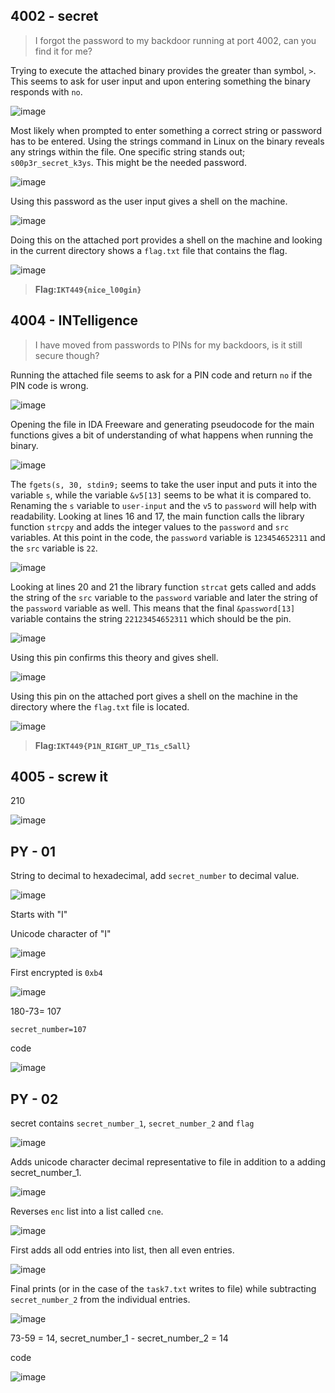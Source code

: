 ## 4002 - secret
> I forgot the password to my backdoor running at port 4002, can you find it for me?

Trying to execute the attached binary provides the greater than symbol, `>`. This seems to ask for user input and upon entering something the binary responds with `no`. 

![image](https://user-images.githubusercontent.com/59768512/161137298-4634d986-ba55-4802-a910-759d42c359c5.png)

Most likely when prompted to enter something a correct string or password has to be entered. Using the strings command in Linux on the binary reveals any strings within the file. One specific string stands out; `s00p3r_secret_k3ys`. This might be the needed password.

![image](https://user-images.githubusercontent.com/59768512/161137203-af194da4-97c0-48c8-b381-caa9350325b0.png)

Using this password as the user input gives a shell on the machine.

![image](https://user-images.githubusercontent.com/59768512/161138275-cdade4b8-e50c-4331-ad1e-cec6f10e044f.png)

Doing this on the attached port provides a shell on the machine and looking in the current directory shows a `flag.txt` file that contains the flag.

![image](https://user-images.githubusercontent.com/59768512/161138897-826fd8a9-b430-427e-bca5-a9636aef8f3a.png)

>**Flag:`IKT449{nice_l00gin}`**

## 4004 - INTelligence
> I have moved from passwords to PINs for my backdoors, is it still secure though?

Running the attached file seems to ask for a PIN code and return `no` if the PIN code is wrong.

![image](https://user-images.githubusercontent.com/59768512/158981968-c814230a-f6c9-4b50-b2a9-14f72a1b6ee6.png)

Opening the file in IDA Freeware and generating pseudocode for the main functions gives a bit of understanding of what happens when running the binary.

![image](https://user-images.githubusercontent.com/59768512/158981863-611d4047-8441-4754-8e95-3e1637705216.png)

The `fgets(s, 30, stdin9;` seems to take the user input and puts it into the variable `s`, while the variable `&v5[13]` seems to be what it is compared to. Renaming the `s` variable to `user-input`  and the `v5` to `password` will help with readability. Looking at lines 16 and 17, the main function calls the library function `strcpy` and adds the integer values to the `password` and `src` variables. At this point in the code, the `password` variable is `123454652311` and the `src` variable is `22`.

![image](https://user-images.githubusercontent.com/59768512/158984054-94d38097-f91a-4ddf-8e00-e37ae5ebd863.png)

Looking at lines 20 and 21 the library function `strcat` gets called and adds the string of the `src` variable to the `password` variable and later the string of the `password` variable as well. This means that the final `&password[13]` variable contains the string `22123454652311` which should be the pin.

![image](https://user-images.githubusercontent.com/59768512/158984306-202f5e3a-22e2-4a8c-be52-188914d4742a.png)

Using this pin confirms this theory and gives shell. 

![image](https://user-images.githubusercontent.com/59768512/161140284-e93681a6-2b31-4d91-865f-6ef0978d959b.png)

Using this pin on the attached port gives a shell on the machine in the directory where the `flag.txt` file is located.

![image](https://user-images.githubusercontent.com/59768512/161140454-0d8cb553-6f7f-4aa2-aaab-27ffdb1f713d.png)

>**Flag:`IKT449{P1N_RIGHT_UP_T1s_c5all}`**




## 4005 - screw it

210

![image](https://user-images.githubusercontent.com/59768512/159141285-91a3e03a-2321-4c94-92b1-1dd764d771ea.png)

## PY - 01

String to decimal to hexadecimal, add `secret_number` to decimal value.

![image](https://user-images.githubusercontent.com/59768512/159143200-5955d8aa-e21c-42d6-810d-35c8518c852f.png)


Starts with "I"

Unicode character of "I"

![image](https://user-images.githubusercontent.com/59768512/159143136-40e81d0f-f3c7-4d1a-9199-36cf3dffcb28.png)

First encrypted is `0xb4`

![image](https://user-images.githubusercontent.com/59768512/159143239-1d9948de-fbcd-4bfe-aa71-c9e252878720.png)

180-73= 107

`secret_number=107`

code 

![image](https://user-images.githubusercontent.com/59768512/159143186-f7f26125-4620-4193-9d12-1c1558f269b8.png)

## PY - 02

secret contains `secret_number_1`, `secret_number_2` and `flag`

![image](https://user-images.githubusercontent.com/59768512/159176591-d50a7a3a-cbda-43ea-9eb2-648c18bb5dce.png)

Adds unicode character decimal representative to file in addition to a adding secret_number_1.

![image](https://user-images.githubusercontent.com/59768512/159176654-cb2f4cb7-a955-4a31-b1ba-b32847bc2aab.png)

Reverses `enc` list into a list called `cne`.

![image](https://user-images.githubusercontent.com/59768512/159176749-e4b2545b-971c-4b56-bbe4-c9ad6c27eac0.png)

First adds all odd entries into list, then all even entries.

![image](https://user-images.githubusercontent.com/59768512/159176780-38fdd619-b9e3-423c-9385-8fc5d70c90c9.png)

Final prints (or in the case of the `task7.txt` writes to file) while subtracting `secret_number_2` from the individual entries.

![image](https://user-images.githubusercontent.com/59768512/159176855-8e37c7be-18dc-4d3c-bfdd-49327144fc7b.png)


73-59 = 14, secret_number_1 - secret_number_2 = 14


code 

![image](https://user-images.githubusercontent.com/59768512/159176468-9e8d28ae-7c06-4c0b-9f82-cc91ae5e1b94.png)

